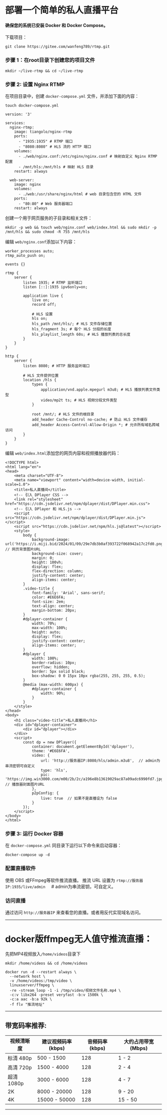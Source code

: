 #  部署一个简单的私人直播平台

#### 确保您的系统已安装 Docker 和 Docker Compose。


下载项目：
```
git clone https://gitee.com/wanfeng789/rtmp.git
```
### 步骤 1：在root目录下创建您的项目文件

 ```
 mkdir ~/live-rtmp && cd ~/live-rtmp
```


### 步骤 2: 设置 Nginx RTMP
在项目目录中，创建 ```docker-compose.yml``` 文件，并添加下面的内容：

```
touch docker-compose.yml
```

```
version: '3'

services:
  nginx-rtmp:
    image: tiangolo/nginx-rtmp
    ports:
      - "1935:1935" # RTMP 端口
      - "8080:8080" # HLS 流的 HTTP 端口
    volumes:
      - ./web/nginx.conf:/etc/nginx/nginx.conf # 映射自定义 Nginx RTMP 配置
      - /mnt/hls:/mnt/hls # 映射 HLS 目录
    restart: always

  web-server:
    image: nginx
    volumes:
      - ./web:/usr/share/nginx/html # web 目录包含您的 HTML 文件
    ports:
      - "80:80" # Web 服务器端口
    restart: always

```
创建一个用于网页服务的子目录和相关文件：

```
mkdir -p web && touch web/nginx.conf web/index.html && sudo mkdir -p /mnt/hls && sudo chmod -R 755 /mnt/hls
```
编辑 ```web/nginx.conf```添加以下内容：

```
worker_processes auto;
rtmp_auto_push on;

events {}

rtmp {
    server {
        listen 1935; # RTMP 监听端口
        listen [::]:1935 ipv6only=on;    

        application live {
            live on;
            record off;

            # HLS 设置
            hls on;
            hls_path /mnt/hls/; # HLS 文件存储位置
            hls_fragment 3s; # 每个 HLS 分段的长度
            hls_playlist_length 60s; # HLS 播放列表的总长度
        }
    }
}

http {
    server {
        listen 8080; # HTTP 服务监听端口

        # HLS 文件提供位置
        location /hls {
            types {
                application/vnd.apple.mpegurl m3u8; # HLS 播放列表文件类型
                video/mp2t ts; # HLS 视频分段文件类型
            }

            root /mnt/; # HLS 文件的根目录
            add_header Cache-Control no-cache; # 防止 HLS 文件缓存
            add_header Access-Control-Allow-Origin *; # 允许所有域名跨域访问
        }
    }
}

```
编辑 ```web/index.html```添加您的网页内容和视频播放器代码：
```
<!DOCTYPE html>
<html lang="en">
<head>
    <meta charset="UTF-8">
    <meta name="viewport" content="width=device-width, initial-scale=1.0">
    <title>私人直播间</title>
    <!-- 引入 DPlayer CSS -->
    <link rel="stylesheet" href="https://cdn.jsdelivr.net/npm/dplayer/dist/DPlayer.min.css">
    <!-- 引入 DPlayer 和 HLS.js -->
    <script src="https://cdn.jsdelivr.net/npm/dplayer/dist/DPlayer.min.js"></script>
    <script src="https://cdn.jsdelivr.net/npm/hls.js@latest"></script>
    <style>
        body {
            background-image: url('https://i.miji.bid/2024/01/09/29e7db3b0af393722f068942a17c2fd0.png');  // 网页背景图片URL
            background-size: cover;
            margin: 0;
            height: 100vh;
            display: flex;
            flex-direction: column;
            justify-content: center;
            align-items: center;
        }
        .video-title {
            font-family: 'Arial', sans-serif;
            color: #E6E6FA;
            font-size: 2em;
            text-align: center;
            margin-bottom: 20px;
        }
        #dplayer-container {
            width: 70%;
            max-width: 100%;
            height: auto;
            display: flex;
            justify-content: center;
            align-items: center;
        }
        #dplayer {
            width: 100%;
            border-radius: 10px;
            overflow: hidden;
            border: 5px solid black;
            box-shadow: 0 0 15px 10px rgba(255, 255, 255, 0.5);
        }
        @media (max-width: 600px) {
            #dplayer-container {
                width: 90%;
            }
        }
    </style>
</head>
<body>
    <h1 class="video-title">私人直播间</h1>
    <div id="dplayer-container">
        <div id="dplayer"></div>
    </div>
    <script>
        const dp = new DPlayer({
            container: document.getElementById('dplayer'),
            theme: '#E6E6FA',
            video: {
                url: 'http://服务器IP:8080/hls/admin.m3u8',  // admin为串流密钥可自定义
                type: 'hls',
                pic: 'https://img.win3000.com/m00/2b/2c/a196e8b13619029ac87a09adc6990fd7.jpg',  // 播放器封面图片URL
            },
            p2pConfig: {
                live: true  // 如果不是直播设为 false
            }
        });
    </script>
</body>
</html>
```

### 步骤 3: 运行 Docker 容器
在 ```docker-compose.yml``` 同目录下运行以下命令来启动容器：

```
docker-compose up -d
```

### 配置直播软件
使用 OBS 或FFmpeg等软件推流直播。
推流 URL 设置为 ```rtmp://服务器IP:1935/live/admin``` &nbsp;&nbsp;&nbsp; # admin为串流密钥，可自定义。


### 访问直播

通过访问 ```http://服务器IP``` 来查看您的直播。或者用反代实现域名访问。


---


# docker版ffmpeg无人值守推流直播：

先把MP4视频放入`/home/videos`目录下


```
mkdir /home/videos && cd /home/videos
```



```
docker run -d --restart always \
  --network host \
  -v /home/videos:/tmp/video \
  linuxserver/ffmpeg \
  -re -stream_loop -1 -i /tmp/video/视频文件名称.mp4 \
  -c:v libx264 -preset veryfast -b:v 1500k \
  -c:a aac -b:a 92k \
  -f flv "推流地址"
```


---

##  带宽码率推荐:

| 视频清晰度    | 建议视频码率 (kbps) | 音频码率 (kbps) | 大约占用带宽 (Mbps) |
|-------------|-------------------|----------------|------------------|
| 标清 480p  | 500 - 1500        | 128            | 1 - 2     |
| 高清 720p  | 1500 - 4000       | 128            | 2 - 4      |
| 超清 1080p | 3000 - 6000       | 128            | 4 - 7      |
| 2K           | 8000 - 20000      | 128            | 9 - 20     |
| 4K           | 15000 - 50000     | 128            | 15 - 50    |



---



